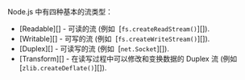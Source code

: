 
Node.js 中有四种基本的流类型：

* [Readable][] - 可读的流 (例如
  [`fs.createReadStream()`][]).
* [Writable][] - 可写的流 (例如
  [`fs.createWriteStream()`][]).
* [Duplex][] - 可读写的流 (例如
  [`net.Socket`][]).
* [Transform][] - 在读写过程中可以修改和变换数据的 Duplex 流  (例如 [`zlib.createDeflate()`][]).

